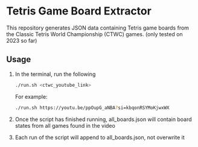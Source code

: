 # Tetris Game Board Extractor

This repository generates JSON data containing Tetris game boards from the Classic Tetris World Championship (CTWC) games. (only tested on 2023 so far)  

## Usage

1. In the terminal, run the following
    ```bash
    ./run.sh <ctwc_youtube_link>
    ```
   For example:
    ```bash
    ./run.sh https://youtu.be/ppOupG_aNBA?si=kbqonRSYMoKjwxWX
    ```

2. Once the script has finished running, all_boards.json will contain board states from all games found in the video

3. Each run of the script will append to all_boards.json, not overwrite it
